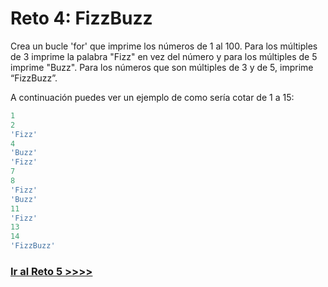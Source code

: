 # Reto 4: FizzBuzz

Crea un bucle 'for' que imprime los números de 1 al 100. Para los múltiples de 3 imprime la palabra "Fizz" en vez del número y para los múltiples de 5 imprime "Buzz". Para los números que son múltiples de 3 y de 5, imprime “FizzBuzz”.

A continuación puedes ver un ejemplo de como sería cotar de 1 a 15:

```js
1
2
'Fizz'
4
'Buzz'
'Fizz'
7
8
'Fizz'
'Buzz'
11
'Fizz'
13
14
'FizzBuzz'
```

### [Ir al Reto 5 >>>>](https://github.com/node-girls/beginners-javascript/blob/master/challenge05.md)
